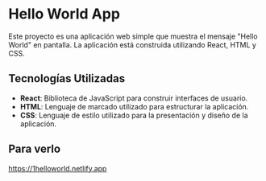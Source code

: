 # Hello World App

Este proyecto es una aplicación web simple que muestra el mensaje "Hello World" en pantalla. La aplicación está construida utilizando React, HTML y CSS.

## Tecnologías Utilizadas

- **React**: Biblioteca de JavaScript para construir interfaces de usuario.
- **HTML**: Lenguaje de marcado utilizado para estructurar la aplicación.
- **CSS**: Lenguaje de estilo utilizado para la presentación y diseño de la aplicación.
## Para verlo
https://1helloworld.netlify.app
